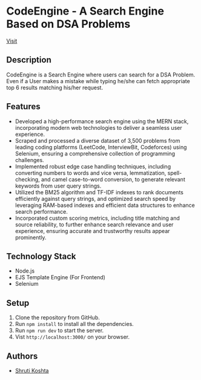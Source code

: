 # CodeEngine - A Search Engine Based on DSA Problems

[Visit](http://codeengine.ap-southeast-2.elasticbeanstalk.com/)

## Description

CodeEngine is a Search Engine where users can search for a DSA Problem. Even if a User makes a mistake while typing he/she can fetch appropriate top 6 results matching his/her request.

## Features

- Developed a high-performance search engine using the MERN stack, incorporating modern web technologies to deliver a seamless user experience.
- Scraped and processed a diverse dataset of 3,500 problems from leading coding platforms (LeetCode, InterviewBit, Codeforces) using Selenium, ensuring a comprehensive collection of programming challenges.
- Implemented robust edge case handling techniques, including converting numbers to words and vice versa, lemmatization, spell-checking, and camel case-to-word conversion, to generate relevant keywords from user query strings.
- Utilized the BM25 algorithm and TF-IDF indexes to rank documents efficiently against query strings, and optimized search speed by leveraging RAM-based indexes and
efficient data structures to enhance search performance.
- Incorporated custom scoring metrics, including title matching and source reliability, to further enhance search relevance and user experience, ensuring accurate
  and trustworthy results appear prominently.

## Technology Stack

- Node.js
- EJS Template Engine (For Frontend)
- Selenium

## Setup

1. Clone the repository from GitHub.
2. Run `npm install` to install all the dependencies.
3. Run `npm run dev` to start the server.
4. Vist `http://localhost:3000/` on your browser.


## Authors

- [Shruti Koshta](https://www.linkedin.com/in/shruti-koshta-951b2720b/)
